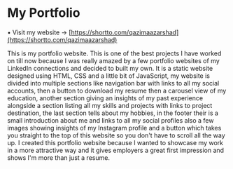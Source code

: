 # My Portfolio

• Visit my website -> [https://shortto.com/qazimaazarshad](https://shortto.com/qazimaazarshad)


This is my portfolio website. This is one of the best projects I have worked on till now because I was really amazed by a few portfolio websites of my LinkedIn connections and decided to built my own. It is a static website designed using HTML, CSS and a little bit of JavaScript, my website is divided into multiple sections like navigation bar with links to all my social accounts, then  a button to download my resume then a carousel view of my education, another section giving an insights of my past experience alongside a section listing all my skills and projects with links to project destination, the last section tells about my hobbies, in the footer their is a small introduction about me and links to all my social profiles also a few images showing insights of my Instagram profile and a button which takes you straight to the top of this website so you don't have to scroll all the way up. I created this portfolio website because I wanted to showcase my work in a more attractive way and it gives employers a great first impression and shows I'm more than just a resume.
